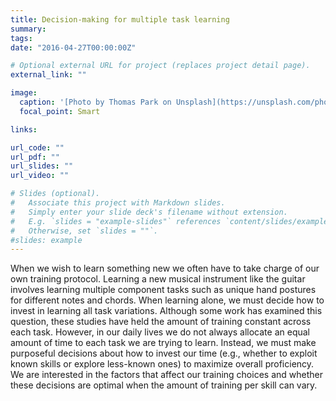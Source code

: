 ```yaml
---
title: Decision-making for multiple task learning
summary:
tags:
date: "2016-04-27T00:00:00Z"

# Optional external URL for project (replaces project detail page).
external_link: ""

image:
  caption: '[Photo by Thomas Park on Unsplash](https://unsplash.com/photos/TO9hcfWyr-U)'
  focal_point: Smart

links:

url_code: ""
url_pdf: ""
url_slides: ""
url_video: ""

# Slides (optional).
#   Associate this project with Markdown slides.
#   Simply enter your slide deck's filename without extension.
#   E.g. `slides = "example-slides"` references `content/slides/example-slides.md`.
#   Otherwise, set `slides = ""`.
#slides: example
---
```


When we wish to learn something new we often have to take charge of our own training protocol. Learning a new musical instrument like the guitar involves learning multiple component tasks such as unique hand postures for different notes and chords. When learning alone, we must decide how to invest in learning all task variations. Although some work has examined this question, these studies have held the amount of training constant across each task. However, in our daily lives we do not always allocate an equal amount of time to each task we are trying to learn. Instead, we must make purposeful decisions about how to invest our time (e.g., whether to exploit known skills or explore less-known ones) to maximize overall proficiency. We are interested in the factors that affect our training choices and whether these decisions are optimal when the amount of training per skill can vary.
